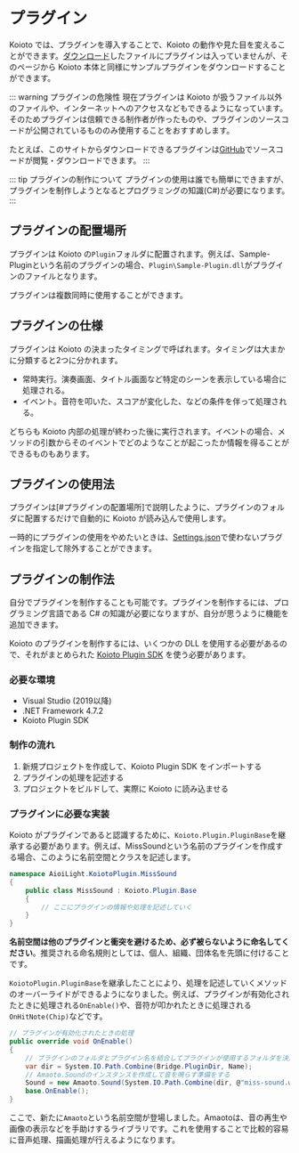 # プラグイン

Koioto では、プラグインを導入することで、Koioto の動作や見た目を変えることができます。[ダウンロード](/download/)したファイルにプラグインは入っていませんが、そのページから Koioto 本体と同様にサンプルプラグインをダウンロードすることができます。

::: warning プラグインの危険性
現在プラグインは Koioto が扱うファイル以外のファイルや、インターネットへのアクセスなどもできるようになっています。そのためプラグインは信頼できる制作者が作ったものや、プラグインのソースコードが公開されているもののみ使用することをおすすめします。

たとえば、このサイトからダウンロードできるプラグインは[GitHub](https://github.com/Koioto)でソースコードが閲覧・ダウンロードできます。
:::

::: tip プラグインの制作について
プラグインの使用は誰でも簡単にできますが、プラグインを制作しようとなるとプログラミングの知識(C#)が必要になります。
:::

## プラグインの配置場所

プラグインは Koioto の``Plugin``フォルダに配置されます。例えば、Sample-Pluginという名前のプラグインの場合、``Plugin\Sample-Plugin.dll``がプラグインのファイルとなります。

プラグインは複数同時に使用することができます。

## プラグインの仕様

プラグインは Koioto の決まったタイミングで呼ばれます。タイミングは大まかに分類すると2つに分かれます。

- 常時実行。演奏画面、タイトル画面など特定のシーンを表示している場合に処理される。
- イベント。音符を叩いた、スコアが変化した、などの条件を伴って処理される。

どちらも Koioto 内部の処理が終わった後に実行されます。イベントの場合、メソッドの引数からそのイベントでどのようなことが起こったか情報を得ることができるものもあります。

## プラグインの使用法

プラグインは[#プラグインの配置場所]で説明したように、プラグインのフォルダに配置するだけで自動的に Koioto が読み込んで使用します。

一時的にプラグインの使用をやめたいときは、[Settings.json](/config/)で使わないプラグインを指定して除外することができます。

## プラグインの制作法

自分でプラグインを制作することも可能です。プラグインを制作するには、プログラミング言語である C# の知識が必要になりますが、自分が思うように機能を追加できます。

Koioto のプラグインを制作するには、いくつかの DLL を使用する必要があるので、それがまとめられた [Koioto Plugin SDK](https://github.com/Koioto) を使う必要があります。

### 必要な環境

- Visual Studio (2019以降)
- .NET Framework 4.7.2
- Koioto Plugin SDK

### 制作の流れ

1. 新規プロジェクトを作成して、Koioto Plugin SDK をインポートする
2. プラグインの処理を記述する
3. プロジェクトをビルドして、実際に Koioto に読み込ませる

### プラグインに必要な実装

Koioto がプラグインであると認識するために、``Koioto.Plugin.PluginBase``を継承する必要があります。例えば、MissSoundという名前のプラグインを作成する場合、このように名前空間とクラスを記述します。

```cs
namespace AioiLight.KoiotoPlugin.MissSound
{
    public class MissSound : Koioto.Plugin.Base
    {
        // ここにプラグインの情報や処理を記述していく
    }
}
```

**名前空間は他のプラグインと衝突を避けるため、必ず被らないように命名してください**。推奨される命名規則としては、個人、組織、団体名を先頭に付けることです。

``KoiotoPlugin.PluginBase``を継承したことにより、処理を記述していくメソッドのオーバーライドができるようになりました。例えば、プラグインが有効化されたときに処理される``OnEnable()``や、音符が叩かれたときに処理される``OnHitNote(Chip)``などです。

```cs
// プラグインが有効化されたときの処理
public override void OnEnable()
{
    // プラグインのフォルダとプラグイン名を結合してプラグインが使用するフォルダを決定する
    var dir = System.IO.Path.Combine(Bridge.PluginDir, Name);
    // Amaoto.Soundのインスタンスを作成して音を鳴らす準備をする
    Sound = new Amaoto.Sound(System.IO.Path.Combine(dir, @"miss-sound.wav"));
    base.OnEnable();
}
```

ここで、新たに``Amaoto``という名前空間が登場しました。Amaotoは、音の再生や画像の表示などを手助けするライブラリです。これを使用することで比較的容易に音声処理、描画処理が行えるようになります。

